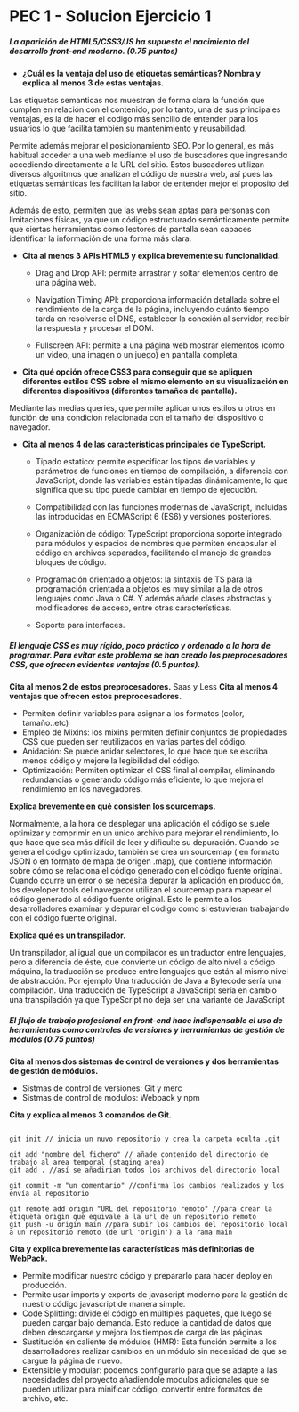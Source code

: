# PEC 1 - Solucion Ejercicio 1


#####  La aparición de HTML5/CSS3/JS ha supuesto el nacimiento del desarrollo front-end moderno. (0.75 puntos)


- **¿Cuál es la ventaja del uso de etiquetas semánticas? Nombra y explica al menos 3 de estas ventajas.**

Las etiquetas semanticas nos muestran de forma clara la función que cumplen en relación con el contenido, por lo tanto, una de sus principales ventajas, es la de hacer el codigo más sencillo de entender para los usuarios lo que facilita también su mantenimiento y reusabilidad.

Permite además mejorar el posicionamiento SEO. Por lo general, es más habitual  acceder a una web mediante el uso de buscadores que ingresando accediendo directamente a la URL del sitio. Estos buscadores utilizan diversos algoritmos que analizan el código 
de nuestra web, así pues las etiquetas semánticas les facilitan la labor de entender mejor el proposito del sitio. 


Además de esto,  permiten que las webs sean aptas para personas con limitaciones físicas, ya que un código estructurado semánticamente permite que ciertas herramientas como lectores de pantalla sean capaces identificar la información de una forma más clara.


- **Cita al menos 3 APIs HTML5 y explica brevemente su funcionalidad.**
   - Drag and Drop API: permite arrastrar y soltar elementos dentro de una página web.

   - Navigation Timing API: proporciona información detallada sobre el rendimiento de la carga de la página, incluyendo cuánto tiempo tarda en resolverse el DNS, establecer la conexión al servidor, recibir la respuesta y procesar el DOM.

   - Fullscreen API: permite a una página web mostrar elementos (como un video, una imagen o un juego) en pantalla completa.
   

- **Cita qué opción ofrece CSS3 para conseguir que se apliquen diferentes estilos CSS sobre el mismo elemento en su visualización en diferentes dispositivos (diferentes tamaños de pantalla).**

Mediante las medias queries, que permite  aplicar unos estilos u otros en función de una condicion relacionada con el tamaño del dispositivo o navegador.



- **Cita al menos 4 de las características principales de TypeScript.**
   - Tipado estatico: permite especificar los tipos de variables y parámetros de funciones en tiempo de compilación, a diferencia con JavaScript, donde las variables están tipadas dinámicamente, lo que significa que su tipo puede cambiar en tiempo de ejecución.
  
  - Compatibilidad  con las funciones modernas de JavaScript, incluidas las introducidas en ECMAScript 6 (ES6) y        versiones posteriores.

  - Organización de código: TypeScript proporciona soporte integrado para módulos y espacios de nombres que permiten encapsular el código en archivos separados, facilitando el manejo de grandes bloques de código.
  - Programación orientado a objetos: la sintaxis de TS para la programación orientada a objetos es muy similar a la de otros lenguajes como Java o C#. Y además añade clases abstractas y modificadores de acceso, entre otras características.
  - Soporte para interfaces.



#####  El lenguaje CSS es muy rígido, poco práctico y ordenado a la hora de programar. Para evitar este problema se han creado los preprocesadores CSS, que ofrecen evidentes ventajas (0.5 puntos).

**Cita al menos 2 de estos preprocesadores.**
Saas y Less
**Cita al menos 4 ventajas que ofrecen estos preprocesadores.** 
- Permiten definir variables para asignar a los formatos (color, tamaño..etc)
- Empleo de Mixins:  los mixins permiten definir conjuntos de propiedades CSS que pueden ser reutilizados en varias partes del código.
- Anidación: Se puede anidar selectores, lo que hace que se escriba menos código y mejore la legibilidad del código.
- Optimización: Permiten optimizar el CSS final al compilar, eliminando redundancias o generando código más eficiente, lo que mejora el rendimiento en los navegadores.


**Explica brevemente en qué consisten los sourcemaps.** 

Normalmente, a la hora de desplegar una aplicación el código se suele optimizar y comprimir en un único archivo para mejorar el rendimiento, lo que hace que sea más difícil de leer y dificulte su depuración. Cuando se genera el código optimizado, también se crea un sourcemap ( en formato JSON o en formato de mapa de origen .map), que contiene información sobre cómo se relaciona el código generado con el código fuente original. Cuando ocurre un error o se necesita depurar la aplicación en producción, los developer tools del navegador utilizan el sourcemap para mapear el código generado al código fuente original. Esto le permite a los desarrolladores examinar y depurar el código como si estuvieran trabajando con el código fuente original.


**Explica qué es un transpilador.**


Un transpilador, al igual que un compilador es un traductor entre lenguajes, pero a diferencia de éste, que convierte un código de alto nivel a código máquina, la traducción se produce entre lenguajes que están al mismo nivel de abstracción. Por ejemplo Una traducción de Java a Bytecode sería una compilación. Una traducción de TypeScript a JavaScript sería en cambio una transpilación ya que TypeScript no deja ser una variante de JavaScript 



##### El flujo de trabajo profesional en front-end hace indispensable el uso de herramientas como controles de versiones y herramientas de gestión de módulos (0.75 puntos)

**Cita al menos dos sistemas de control de versiones y dos herramientas de gestión de módulos.** 
   - Sistmas de control de versiones: Git y merc
   - Sistmas de control de modulos: Webpack y npm

**Cita y explica al menos 3 comandos de Git.**
 ````Git

git init // inicia un nuvo repositorio y crea la carpeta oculta .git

git add "nombre del fichero" // añade contenido del directorio de trabajo al area temporal (staging area)
git add . //así se añadirian todos los archivos del directorio local

git commit -m "un comentario" //confirma los cambios realizados y los envía al repositorio

git remote add origin "URL del repositorio remoto" //para crear la etiqueta origin que equivale a la url de un repositorio remoto
git push -u origin main //para subir los cambios del repositorio local a un repositorio remoto (de url 'origin') a la rama main
 ````


**Cita y explica brevemente las características más definitorias de WebPack.**

- Permite modificar nuestro código y prepararlo para hacer deploy en producción.
- Permite usar imports y exports de javascript moderno para la gestión de nuestro código javascript de manera simple.
- Code Splitting: divide el código en múltiples paquetes, que luego se pueden cargar bajo demanda. Esto reduce la cantidad de datos que deben descargarse y mejora los tiempos de carga de las páginas
- Sustitución en caliente de módulos (HMR): Esta función permite a los desarrolladores realizar cambios en un módulo sin necesidad de que se cargue la página de nuevo.
- Extensible y modular: podemos configurarlo para que se adapte a las necesidades del proyecto añadiendole modulos adicionales que se pueden utilizar para minificar código, convertir entre formatos de archivo, etc.
